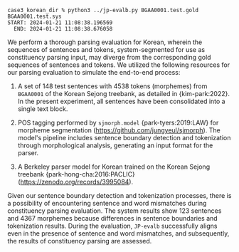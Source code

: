 ```
case3_korean_dir % python3 ../jp-evalb.py BGAA0001.test.gold BGAA0001.test.sys 
START: 2024-01-21 11:08:38.196569
  END: 2024-01-21 11:08:38.676058
```


We perform a thorough parsing evaluation for Korean, wherein the sequences of sentences and tokens, system-segmented for use as constituency parsing input, may diverge from the corresponding gold sequences of sentences and tokens.
We utilized the following resources for our parsing evaluation to simulate the end-to-end process:

1. A set of 148 test sentences with 4538 tokens (morphemes)  from `BGAA0001` of the Korean Sejong treebank, as detailed in {kim-park:2022}. In the present experiment, all sentences have been consolidated into a single text block. 

2. POS tagging performed by `sjmorph.model` {park-tyers:2019:LAW} for morpheme segmentation (https://github.com/jungyeul/sjmorph). The model's pipeline includes sentence boundary detection and tokenization through morphological analysis, generating an input format for the parser. 

3. A Berkeley parser model for Korean trained on the Korean Sejong treebank {park-hong-cha:2016:PACLIC} (https://zenodo.org/records/3995084).

Given our sentence boundary detection and tokenization processes, there is a possibility of encountering sentence and word mismatches during constituency parsing evaluation. The system results show 123 sentences and 4367 morphemes because differences in sentence boundaries and tokenization results. During the evaluation, `JP-evalb` successfully aligns even in the presence of sentence and word mismatches, and subsequently, the results of constituency parsing are assessed. 
